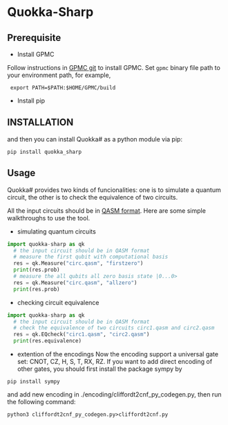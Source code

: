# Quokka-Sharp
## Prerequisite

- Install GPMC

Follow instructions in [GPMC git](https://git.trs.css.i.nagoya-u.ac.jp/k-hasimt/GPMC) to install GPMC.
Set `gpmc` binary file path to your environment path, for example,
```
 export PATH=$PATH:$HOME/GPMC/build
```
- Install pip

## INSTALLATION

and then you can install Quokka# as a python module via pip:
```
pip install quokka_sharp
```

## Usage

Quokka# provides two kinds of funcionalities: one is to simulate a quantum circuit, 
the other is to check the equivalence of two circuits.

All the input circuits should be in [QASM format](https://openqasm.com/).
Here are some simple walkthroughs to use the tool.

- simulating quantum circuits

```python
import quokka-sharp as qk
  # the input circuit should be in QASM format
  # measure the first qubit with computational basis
  res = qk.Measure("circ.qasm", "firstzero")
  print(res.prob)
  # measure the all qubits all zero basis state |0...0>
  res = qk.Measure("circ.qasm", "allzero")
  print(res.prob)
```
- checking circuit equivalence

```python
import quokka-sharp as qk
  # the input circuit should be in QASM format
  # check the equivalence of two circuits circ1.qasm and circ2.qasm
  res = qk.EQcheck("circ1.qasm", "circ2.qasm")
  print(res.equivalence)
```

- extention of the encodings
Now the encoding support a universal gate set: CNOT, CZ, H, S, T, RX, RZ.
If you want to add direct encoding of other gates, you should first install the package sympy by
```
pip install sympy
```

and add new encoding in ./encoding/cliffordt2cnf_py_codegen.py,
then run the following command:

```
python3 cliffordt2cnf_py_codegen.py>cliffordt2cnf.py
```
